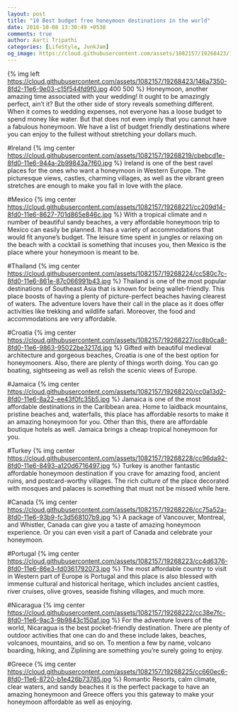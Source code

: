 ```yaml
---
layout: post
title: "10 Best budget free honeymoon destinations in the world"
date: 2016-10-08 13:30:49 +0530
comments: true
author: Aarti Tripathi
categories: [LifeStyle, JunkJam]
og_image: https://cloud.githubusercontent.com/assets/1082157/19268423/146a7350-8fd2-11e6-9e03-c15f544fd9f0.jpg
---
```


{% img left https://cloud.githubusercontent.com/assets/1082157/19268423/146a7350-8fd2-11e6-9e03-c15f544fd9f0.jpg 400 500 %}
Honeymoon, another amazing time associated with your wedding! It ought to be amazingly perfect, ain’t it? But the other side of story reveals something different. When it comes to wedding expenses, not everyone has a loose budget to spend money like water. But that does not even imply that you cannot have a fabulous honeymoon. We have a list of budget friendly destinations where you can enjoy to the fullest without stretching your dollars much.
<!-- more -->

#Ireland
{% img center https://cloud.githubusercontent.com/assets/1082157/19268219/cbebcd1e-8fd0-11e6-944a-2b99843a7f60.jpg %}
Ireland is one of the best ravel places for the ones who want a honeymoon in Western Europe. The picturesque views, castles, charming villages, as well as the vibrant green stretches are enough to make you fall in love with the place. 

#Mexico
{% img center https://cloud.githubusercontent.com/assets/1082157/19268221/cc209d14-8fd0-11e6-8627-701d865e846c.jpg %}
With a tropical climate and n number of beautiful sandy beaches, a very affordable honeymoon trip to Mexico can easily be planned. It has a variety of accommodations that would fit anyone’s budget. The leisure time spent in jungles or relaxing on the beach with a cocktail is something that incuses you, then Mexico is the place where your honeymoon is meant to be. 

#Thailand
{% img center https://cloud.githubusercontent.com/assets/1082157/19268224/cc580c7c-8fd0-11e6-861e-87c066991b43.jpg %}
Thailand is one of the most popular destinations of Southeast Asia that is known for being wallet-friendly. This place boosts of having a plenty of picture-perfect beaches having clearest of waters. The adventure lovers have their call in the place as it does offer activities like trekking and wildlife safari. Moreover, the food and accommodations are very affordable.

#Croatia
{% img center https://cloud.githubusercontent.com/assets/1082157/19268227/cc8b0ca8-8fd0-11e6-9863-95022be3217d.jpg %}
Gifted with beautiful medieval architecture and gorgeous beaches, Croatia is one of the best option for honeymooners. Also, there are plenty of things worth doing. You can go boating, sightseeing as well as relish the scenic views of Europe.  

#Jamaica
{% img center https://cloud.githubusercontent.com/assets/1082157/19268220/cc0a13d2-8fd0-11e6-8a22-ee43f0fc35b5.jpg %}
Jamaica is one of the most affordable destinations in the Caribbean area. Home to laidback mountains, pristine beaches and, waterfalls, this place has affordable resorts to make it an amazing honeymoon for you. Other than this, there are affordable boutique hotels as well. Jamaica brings a cheap tropical honeymoon for you. 

#Turkey
{% img center https://cloud.githubusercontent.com/assets/1082157/19268228/cc96da92-8fd0-11e6-8493-a120d6716497.jpg %}
Turkey is another fantastic affordable honeymoon destination if you crave for amazing food, ancient ruins, and postcard-worthy villages. The rich culture of the place decorated with mosques and palaces is something that must not be missed while here. 

#Canada
{% img center https://cloud.githubusercontent.com/assets/1082157/19268226/cc75a52a-8fd0-11e6-93b9-fc3d568107b9.jpg %}
A package of Vancouver, Montreal, and Whistler, Canada can give you a taste of amazing honeymoon experience. Or you can even visit a part of Canada and celebrate your honeymoon. 

#Portugal
{% img center https://cloud.githubusercontent.com/assets/1082157/19268223/cc4d6376-8fd0-11e6-86e3-fd0361792073.jpg %}
The most affordable country to visit in Western part of Europe is Portugal and this place is also blessed with immense cultural and historical heritage, which includes ancient castles, river cruises, olive groves, seaside fishing villages, and much more. 

#Nicaragua
{% img center https://cloud.githubusercontent.com/assets/1082157/19268222/cc38e7fc-8fd0-11e6-9ac3-9b9843c150af.jpg %}
For the adventure lovers of the world, Nicaragua is the best pocket-friendly destination. There are plenty of outdoor activities that one can do and these include lakes, beaches, volcanoes, mountains, and so on. To mention a few by name, volcano boarding, hiking, and Ziplining are something you’re surely going to enjoy. 

#Greece
{% img center https://cloud.githubusercontent.com/assets/1082157/19268225/cc660ec6-8fd0-11e6-8720-b1e426b73785.jpg %}
Romantic Resorts, calm climate, clear waters, and sandy beaches it is the perfect package to have an amazing honeymoon and Greece offers you this gateway to make your honeymoon affordable as well as enjoying. 
